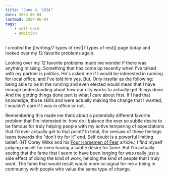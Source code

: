 ```yaml
---
title: "June 4, 2024"
date: 2024-06-04
lastmod: 2024-06-04
tags:
    - self-care
    - ambition
---
```


I created the [[writing/7 types of rest|7 types of rest]] page today and looked over my 12 favorite problems again. 

Looking over my 12 favorite problems made me wonder if there was anything missing. Something that has come up recently when I've talked with my partner is politics. He's asked me if I would be interested in running for local office, and I've told him yes. But. Only insofar as the following: being able to be in the running and even elected would mean that I have enough understanding about how our city works to actually get things done. And the getting things done part is what I care about first. If I had that knowledge, those skills and were actually making the change that I wanted, I wouldn't care if I was in office or not.

Remembering this made me think about a potentially different favorite problem that I'm interested in: how do I balance the ever so subtle desire to be famous for truly helping people with my active tempering of expectations that I'd ever actually get to that point? In total, the seesaw of these feelings leans towards the "don't try for it" end. Self doubt is a powerful limiting belief. (HT Corey Wilks and his [Four Horsemen of Fear](https://coreywilkspsyd.com/the-four-horsemen-of-fear/) article.) I find myself judging myself for even having a subtle desire for fame. But I'm actually seeing that the fame that I seem to have been longing for was really just a side effect of doing the kind of work, helping the kind of people that I truly want. The fame that would result would more so signal for me a being in community with people who value the same type of change.
